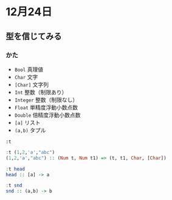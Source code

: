 # 12月24日

## 型を信じてみる

### かた

- `Bool` 真理値
- `Char` 文字
- `[Char]` 文字列
- `Int` 整数（制限あり）
- `Integer` 整数（制限なし）
- `Float` 単精度浮動小数点数
- `Double` 倍精度浮動小数点数
- `[a]` リスト
- `(a,b)` タプル


`:t`

```haskell
:t (1,2,'a',"abc")
(1,2,'a',"abc") :: (Num t, Num t1) => (t, t1, Char, [Char])
```

```haskell
:t head
head :: [a] -> a

:t snd
snd :: (a,b) -> b
```